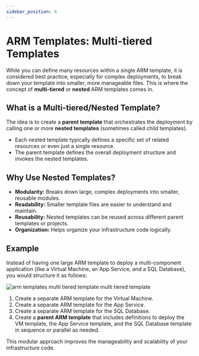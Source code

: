 ```yaml
---
sidebar_position: 4
---
```


# ARM Templates: Multi-tiered Templates

While you can define many resources within a single ARM template, it is considered best practice, especially for complex deployments, to break down your template into smaller, more manageable files. This is where the concept of **multi-tiered** or **nested** ARM templates comes in.

## What is a Multi-tiered/Nested Template?

The idea is to create a **parent template** that orchestrates the deployment by calling one or more **nested templates** (sometimes called child templates).

*   Each nested template typically defines a specific set of related resources or even just a single resource.
*   The parent template defines the overall deployment structure and invokes the nested templates.

## Why Use Nested Templates?

*   **Modularity:** Breaks down large, complex deployments into smaller, reusable modules.
*   **Readability:** Smaller template files are easier to understand and maintain.
*   **Reusability:** Nested templates can be reused across different parent templates or projects.
*   **Organization:** Helps organize your infrastructure code logically.

## Example

Instead of having one large ARM template to deploy a multi-component application (like a Virtual Machine, an App Service, and a SQL Database), you would structure it as follows:

<div>
  <img src={require('@site/static/img/develop-azure-compute-solutions/arm-templates-multi-tiered-template-multi-tiered-template.png').default} alt="arm templates multi tiered template multi tiered template" />
</div>

1.  Create a separate ARM template for the Virtual Machine.
2.  Create a separate ARM template for the App Service.
3.  Create a separate ARM template for the SQL Database.
4.  Create a **parent ARM template** that includes definitions to deploy the VM template, the App Service template, and the SQL Database template in sequence or parallel as needed.

This modular approach improves the manageability and scalability of your infrastructure code.